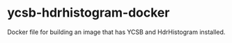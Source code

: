 # ycsb-hdrhistogram-docker
Docker file for building an image that has YCSB and HdrHistogram installed.
